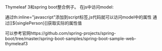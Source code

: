 Thymeleaf 3和spring boot整合例子。
在js中访问model:
<script th:inline="javascript">
    var single = [[${singlePerson}]];
    console.log(single.name + "/" + single.age);
    function getName(name) {
        console.log(name);
    }
</script>
通过th:inline="javascript"添加到script标签,js代码就可以访问model中的属性
通过[[${singlePerson}]]获取实际的属性值

可以参考官网https://github.com/spring-projects/spring-boot/tree/master/spring-boot-samples/spring-boot-sample-web-thymeleaf3